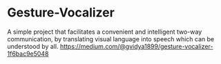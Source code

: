 # Gesture-Vocalizer
A simple project that facilitates a convenient and intelligent two-way communication, by translating visual language into speech which can be understood by all.
https://medium.com/@gvidya1899/gesture-vocalizer-1f6bac9e5048









